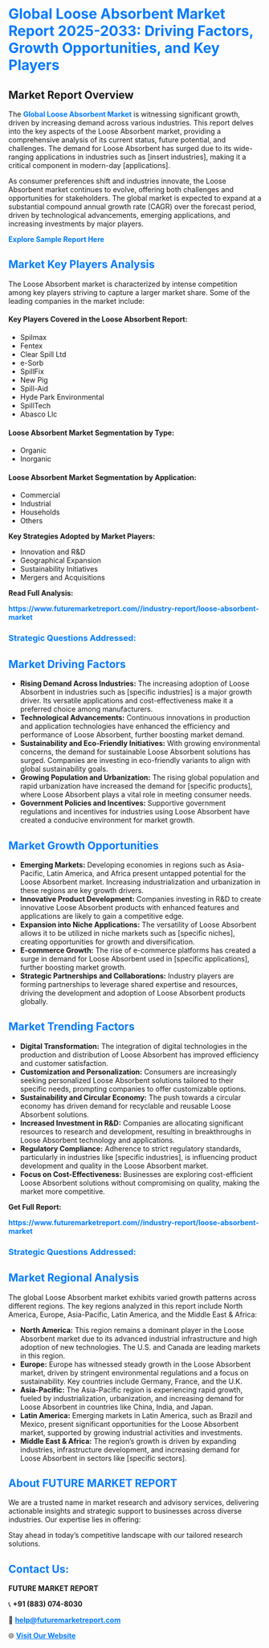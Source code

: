 <h1 style="color: #007BFF;">Global Loose Absorbent Market Report 2025-2033: Driving Factors, Growth Opportunities, and Key Players</h1>

<section id="overview">
<h2>Market Report Overview</h2>
<p>The <a href="https://www.futuremarketreport.com//industry-report/loose-absorbent-market" style="color: #007BFF; text-decoration: none;"><strong>Global Loose Absorbent Market</strong></a> is witnessing significant growth, driven by increasing demand across various industries. This report delves into the key aspects of the Loose Absorbent market, providing a comprehensive analysis of its current status, future potential, and challenges. The demand for Loose Absorbent has surged due to its wide-ranging applications in industries such as [insert industries], making it a critical component in modern-day [applications].</p>
<p>As consumer preferences shift and industries innovate, the Loose Absorbent market continues to evolve, offering both challenges and opportunities for stakeholders. The global market is expected to expand at a substantial compound annual growth rate (CAGR) over the forecast period, driven by technological advancements, emerging applications, and increasing investments by major players.</p>
</section>

<section id="overview">
<p><a href="https://www.futuremarketreport.com//request-sample/reportId=55919" style="color: #007BFF; text-decoration: none;"><strong>Explore Sample Report Here</strong></a></p>
</section>

<section id="key-players">
<h2 style="color: #007BFF;">Market Key Players Analysis</h2>
<p>The Loose Absorbent market is characterized by intense competition among key players striving to capture a larger market share. Some of the leading companies in the market include:</p>
<h4>Key Players Covered in the Loose Absorbent Report:</h4>
<ul><li>Spilmax</li><li>Fentex</li><li>Clear Spill Ltd</li><li>e-Sorb</li><li>SpillFix</li><li>New Pig</li><li>Spill-Aid</li><li>Hyde Park Environmental</li><li>SpillTech</li><li>Abasco Llc</li></ul>
<h4>Loose Absorbent Market Segmentation by Type:</h4>
<ul><li>Organic</li><li>Inorganic</li></ul>

<h4>Loose Absorbent Market Segmentation by Application:</h4>
<ul><li>Commercial</li><li>Industrial</li><li>Households</li><li>Others</li></ul>
<p><strong>Key Strategies Adopted by Market Players:</strong></p>
<ul>
<li>Innovation and R&D</li>
<li>Geographical Expansion</li>
<li>Sustainability Initiatives</li>
<li>Mergers and Acquisitions</li>
</ul>
</section>

<section>
<p><strong>Read Full Analysis: </strong></p><a href="https://www.futuremarketreport.com//industry-report/loose-absorbent-market" style="color: #007BFF; text-decoration: none;"><strong>https://www.futuremarketreport.com//industry-report/loose-absorbent-market</strong></a>
<h3 style="color: #007BFF;">Strategic Questions Addressed:</h3>
</section>

<section id="driving-factors">
<h2 style="color: #007BFF;">Market Driving Factors</h2>
<ul>
<li><strong>Rising Demand Across Industries:</strong> The increasing adoption of Loose Absorbent in industries such as [specific industries] is a major growth driver. Its versatile applications and cost-effectiveness make it a preferred choice among manufacturers.</li>
<li><strong>Technological Advancements:</strong> Continuous innovations in production and application technologies have enhanced the efficiency and performance of Loose Absorbent, further boosting market demand.</li>
<li><strong>Sustainability and Eco-Friendly Initiatives:</strong> With growing environmental concerns, the demand for sustainable Loose Absorbent solutions has surged. Companies are investing in eco-friendly variants to align with global sustainability goals.</li>
<li><strong>Growing Population and Urbanization:</strong> The rising global population and rapid urbanization have increased the demand for [specific products], where Loose Absorbent plays a vital role in meeting consumer needs.</li>
<li><strong>Government Policies and Incentives:</strong> Supportive government regulations and incentives for industries using Loose Absorbent have created a conducive environment for market growth.</li>
</ul>
</section>

<section id="growth-opportunities">
<h2 style="color: #007BFF;">Market Growth Opportunities</h2>
<ul>
<li><strong>Emerging Markets:</strong> Developing economies in regions such as Asia-Pacific, Latin America, and Africa present untapped potential for the Loose Absorbent market. Increasing industrialization and urbanization in these regions are key growth drivers.</li>
<li><strong>Innovative Product Development:</strong> Companies investing in R&D to create innovative Loose Absorbent products with enhanced features and applications are likely to gain a competitive edge.</li>
<li><strong>Expansion into Niche Applications:</strong> The versatility of Loose Absorbent allows it to be utilized in niche markets such as [specific niches], creating opportunities for growth and diversification.</li>
<li><strong>E-commerce Growth:</strong> The rise of e-commerce platforms has created a surge in demand for Loose Absorbent used in [specific applications], further boosting market growth.</li>
<li><strong>Strategic Partnerships and Collaborations:</strong> Industry players are forming partnerships to leverage shared expertise and resources, driving the development and adoption of Loose Absorbent products globally.</li>
</ul>
</section>

<section id="trending-factors">
<h2 style="color: #007BFF;">Market Trending Factors</h2>
<ul>
<li><strong>Digital Transformation:</strong> The integration of digital technologies in the production and distribution of Loose Absorbent has improved efficiency and customer satisfaction.</li>
<li><strong>Customization and Personalization:</strong> Consumers are increasingly seeking personalized Loose Absorbent solutions tailored to their specific needs, prompting companies to offer customizable options.</li>
<li><strong>Sustainability and Circular Economy:</strong> The push towards a circular economy has driven demand for recyclable and reusable Loose Absorbent solutions.</li>
<li><strong>Increased Investment in R&D:</strong> Companies are allocating significant resources to research and development, resulting in breakthroughs in Loose Absorbent technology and applications.</li>
<li><strong>Regulatory Compliance:</strong> Adherence to strict regulatory standards, particularly in industries like [specific industries], is influencing product development and quality in the Loose Absorbent market.</li>
<li><strong>Focus on Cost-Effectiveness:</strong> Businesses are exploring cost-efficient Loose Absorbent solutions without compromising on quality, making the market more competitive.</li>
</ul>
</section>

<section>
<p><strong>Get Full Report: </strong></p><a href="https://www.futuremarketreport.com//industry-report/loose-absorbent-market" style="color: #007BFF; text-decoration: none;"><strong>https://www.futuremarketreport.com//industry-report/loose-absorbent-market</strong></a>
<h3 style="color: #007BFF;">Strategic Questions Addressed:</h3>
</section>


<section id="regional-analysis">
<h2 style="color: #007BFF;">Market Regional Analysis</h2>
<p>The global Loose Absorbent market exhibits varied growth patterns across different regions. The key regions analyzed in this report include North America, Europe, Asia-Pacific, Latin America, and the Middle East & Africa:</p>
<ul>
<li><strong>North America:</strong> This region remains a dominant player in the Loose Absorbent market due to its advanced industrial infrastructure and high adoption of new technologies. The U.S. and Canada are leading markets in this region.</li>
<li><strong>Europe:</strong> Europe has witnessed steady growth in the Loose Absorbent market, driven by stringent environmental regulations and a focus on sustainability. Key countries include Germany, France, and the U.K.</li>
<li><strong>Asia-Pacific:</strong> The Asia-Pacific region is experiencing rapid growth, fueled by industrialization, urbanization, and increasing demand for Loose Absorbent in countries like China, India, and Japan.</li>
<li><strong>Latin America:</strong> Emerging markets in Latin America, such as Brazil and Mexico, present significant opportunities for the Loose Absorbent market, supported by growing industrial activities and investments.</li>
<li><strong>Middle East & Africa:</strong> The region’s growth is driven by expanding industries, infrastructure development, and increasing demand for Loose Absorbent in sectors like [specific sectors].</li>
</ul>
</section>

<footer>
<h2 style="color: #007BFF;">About FUTURE MARKET REPORT</h2>
<p>We are a trusted name in market research and advisory services, delivering actionable insights and strategic support to businesses across diverse industries. Our expertise lies in offering:</p>

<p>Stay ahead in today’s competitive landscape with our tailored research solutions.</p>

<h2 style="color: #007BFF;">Contact Us:</h2>
<p><strong>FUTURE MARKET REPORT</strong></p>
<p>📞 <strong>+91 (883) 074-8030</strong></p>
<p>📧 <strong><a href="mailto:help@futuremarketreport.com" style="color: #007BFF;">help@futuremarketreport.com</a></strong></p>
<p>🌐 <strong><a href="https://www.futuremarketreport.com/" style="color: #007BFF;">Visit Our Website</a></strong></p>
</footer>
